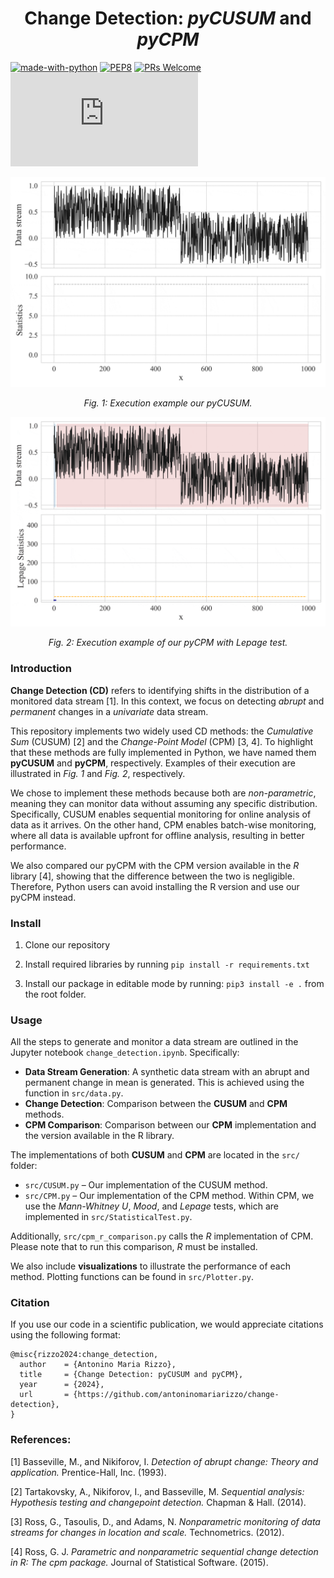 <p align="center">
  <h1 align="center">Change Detection: <i>pyCUSUM</i> and <i>pyCPM</i></h1>  
</p>

[![made-with-python](https://img.shields.io/badge/Made%20with-Python-1f425f.svg)](https://www.python.org/)
[![PEP8](https://img.shields.io/badge/code%20style-pep8-orange.svg)](https://www.python.org/dev/peps/pep-0008/)
[![PRs Welcome](https://img.shields.io/badge/PRs-welcome-brightgreen.svg?style=flat-square)](http://makeapullrequest.com)
[![GitHub license](https://badgen.net/github/license/Naereen/Strapdown.js)](https://github.com/antoninomariarizzo/change-detection/blob/main/LICENSE)


<div style="text-align: center;">
    <img src="resources/cusum.gif" alt="CUSUM Execution Example">
    <p><em>Fig. 1: Execution example our pyCUSUM.</em></p>
</div>

<div style="text-align: center;">
    <img src="resources/cpm.gif" alt="CPM Execution Example">
    <p><em>Fig. 2: Execution example of our pyCPM with Lepage test.</em></p>
</div>


### Introduction
**Change Detection (CD)** refers to identifying shifts in the distribution of a monitored data stream [1]. 
In this context, we focus on detecting _abrupt_ and _permanent_ changes in a _univariate_ data stream.

This repository implements two widely used CD methods: the _Cumulative Sum_ (CUSUM) [2] and the _Change-Point Model_ (CPM) [3, 4]. 
To highlight that these methods are fully implemented in Python, we have named them **pyCUSUM** and **pyCPM**, respectively. 
Examples of their execution are illustrated in _Fig. 1_ and _Fig. 2_, respectively.
 
We chose to implement these methods because both are _non-parametric_, meaning they can monitor data without assuming any specific distribution. 
Specifically, CUSUM enables sequential monitoring for online analysis of data as it arrives. 
On the other hand, CPM enables batch-wise monitoring, where all data is available upfront for offline analysis, resulting in better performance.

We also compared our pyCPM with the CPM version available in the _R_ library [4], showing that the difference between the two is negligible. 
Therefore, Python users can avoid installing the R version and use our pyCPM instead.


### Install
1. Clone our repository

2. Install required libraries by running `pip install -r requirements.txt`
3. Install our package in editable mode by running:
`pip3 install -e .` from the root folder.


### Usage
All the steps to generate and monitor a data stream are outlined in the Jupyter notebook `change_detection.ipynb`. Specifically:

- **Data Stream Generation**: A synthetic data stream with an abrupt and permanent change in mean is generated. This is achieved using the function in `src/data.py`.
- **Change Detection**: Comparison between the **CUSUM** and **CPM** methods.
- **CPM Comparison**: Comparison between our **CPM** implementation and the version available in the R library.

The implementations of both **CUSUM** and **CPM** are located in the `src/` folder:
- `src/CUSUM.py` – Our implementation of the CUSUM method.
- `src/CPM.py` – Our implementation of the CPM method. Within CPM, we use the _Mann-Whitney U_, _Mood_, and _Lepage_ tests, which are implemented in `src/StatisticalTest.py`.


Additionally, `src/cpm_r_comparison.py` calls the _R_ implementation of CPM. Please note that to run this comparison, _R_ must be installed.

We also include **visualizations** to illustrate the performance of each method. Plotting functions can be found in `src/Plotter.py`.


### Citation

If you use our code in a scientific publication, we would appreciate citations using the following format:
```cit
@misc{rizzo2024:change_detection,
  author    = {Antonino Maria Rizzo},
  title     = {Change Detection: pyCUSUM and pyCPM},
  year      = {2024},
  url       = {https://github.com/antoninomariarizzo/change-detection},
}
```


### References:

[1] Basseville, M., and Nikiforov, I. _Detection of abrupt change: Theory and application._ Prentice-Hall, Inc. (1993).

[2] Tartakovsky, A., Nikiforov, I., and Basseville, M. _Sequential analysis: Hypothesis testing and changepoint detection._ Chapman & Hall. (2014).

[3] Ross, G., Tasoulis, D., and Adams, N. _Nonparametric monitoring of data streams for changes in location and scale._ Technometrics. (2012).

[4] Ross, G. J. _Parametric and nonparametric sequential change detection in R: The cpm package._ Journal of Statistical Software. (2015).